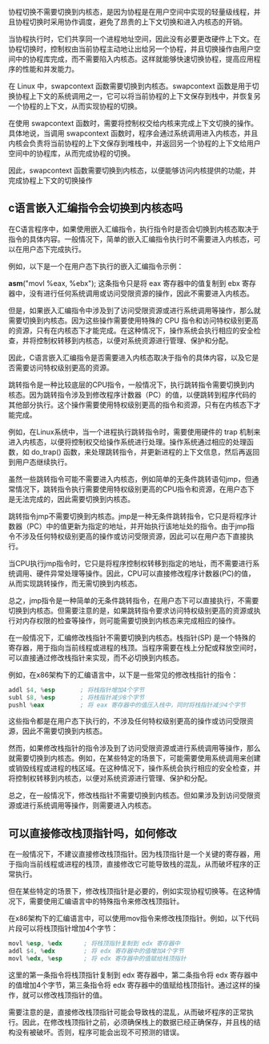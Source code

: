 协程切换不需要切换到内核态，是因为协程是在用户空间中实现的轻量级线程，并且协程切换时采用协作调度，避免了昂贵的上下文切换和进入内核态的开销。

当协程执行时，它们共享同一个进程地址空间，因此没有必要更改硬件上下文。在协程切换时，控制权由当前协程主动地让出给另一个协程，并且切换操作由用户空间中的协程库完成，而不需要陷入内核态。这样就能够快速切换协程，提高应用程序的性能和并发能力。

在 Linux 中，swapcontext 函数需要切换到内核态。swapcontext 函数是用于切换协程上下文的系统调用之一，它可以将当前协程的上下文保存到栈中，并恢复另一个协程的上下文，从而实现协程的切换。

在使用 swapcontext 函数时，需要将控制权交给内核来完成上下文切换的操作。具体地说，当调用 swapcontext 函数时，程序会通过系统调用进入内核态，并且内核会负责将当前协程的上下文保存到堆栈中，并返回另一个协程的上下文给用户空间中的协程库，从而完成协程的切换。

因此，swapcontext 函数需要切换到内核态，以便能够访问内核提供的功能，并完成协程上下文的切换操作

## c语言嵌入汇编指令会切换到内核态吗

在C语言程序中，如果使用嵌入汇编指令，执行指令时是否会切换到内核态取决于指令的具体内容。一般情况下，简单的嵌入汇编指令执行时不需要进入内核态，可以在用户态下完成执行。

例如，以下是一个在用户态下执行的嵌入汇编指令示例：

__asm__("movl %eax, %ebx");
这条指令只是将 eax 寄存器中的值复制到 ebx 寄存器中，没有进行任何系统调用或访问受限资源的操作，因此不需要进入内核态。

但是，如果嵌入汇编指令中涉及到了访问受限资源或进行系统调用等操作，那么就需要切换到内核态。因为这些操作需要使用特殊的 CPU 指令和访问特权级别更高的资源，只有在内核态下才能完成。在这种情况下，操作系统会执行相应的安全检查，并将控制权转移到内核态，以便对系统资源进行管理、保护和分配。

因此，C语言嵌入汇编指令是否需要进入内核态取决于指令的具体内容，以及它是否需要访问特权级别更高的资源。

跳转指令是一种比较底层的CPU指令，一般情况下，执行跳转指令需要切换到内核态。因为跳转指令涉及到修改程序计数器（PC）的值，以便跳转到程序代码的其他部分执行。这个操作需要使用特权级别更高的指令和资源，只有在内核态下才能完成。

例如，在Linux系统中，当一个进程执行跳转指令时，需要使用硬件的 trap 机制来进入内核态，以便将控制权交给操作系统进行处理。操作系统通过相应的处理函数，如 do_trap() 函数，来处理跳转指令，并更新进程的上下文信息，然后再返回到用户态继续执行。

虽然一些跳转指令可能不需要进入内核态，例如简单的无条件跳转语句jmp，但通常情况下，跳转指令执行需要使用特权级别更高的CPU指令和资源，在用户态下是无法完成的，因此需要切换到内核态。

跳转指令jmp不需要切换到内核态。jmp是一种无条件跳转指令，它只是将程序计数器（PC）中的值更新为指定的地址，并开始执行该地址处的指令。由于jmp指令不涉及任何特权级别更高的操作或访问受限资源，因此可以在用户态下直接执行。

当CPU执行jmp指令时，它只是将程序控制权转移到指定的地址，而不需要进行系统调用、硬件异常处理等操作。因此，CPU可以直接修改程序计数器(PC)的值，从而实现跳转操作，而无需切换到内核态。

总之，jmp指令是一种简单的无条件跳转指令，在用户态下可以直接执行，不需要切换到内核态。但需要注意的是，如果跳转指令要求访问特权级别更高的资源或执行对内存权限的检查等操作，则可能需要切换到内核态来完成相应的操作。

在一般情况下，汇编修改栈指针不需要切换到内核态。栈指针(SP) 是一个特殊的寄存器，用于指向当前线程或进程的栈顶。当程序需要在栈上分配或释放空间时，可以直接通过修改栈指针来实现，而不必切换到内核态。

例如，在x86架构下的汇编语言中，以下是一些常见的修改栈指针的指令：
```asm
addl $4, %esp       ; 将栈指针增加4个字节
subl $8, %esp       ; 将栈指针减少8个字节
pushl %eax          ; 将 eax 寄存器中的值压入栈中，同时将栈指针减少4个字节
```
这些指令都是在用户态下执行的，不涉及任何特权级别更高的操作或访问受限资源，因此不需要切换到内核态。

然而，如果修改栈指针的指令涉及到了访问受限资源或进行系统调用等操作，那么就需要切换到内核态。例如，在某些特定的场景下，可能需要使用系统调用来创建或销毁线程或进程的栈区域。在这种情况下，操作系统会执行相应的安全检查，并将控制权转移到内核态，以便对系统资源进行管理、保护和分配。

总之，在一般情况下，修改栈指针不需要切换到内核态。但如果涉及到访问受限资源或进行系统调用等操作，则需要进入内核态。

## 可以直接修改栈顶指针吗，如何修改

在一般情况下，不建议直接修改栈顶指针。因为栈顶指针是一个关键的寄存器，用于指向当前线程或进程的栈顶，直接修改它可能导致栈的混乱，从而破坏程序的正常执行。

但在某些特定的场景下，修改栈顶指针是必要的，例如实现协程切换等。在这种情况下，需要使用汇编语言中的特殊指令来修改栈顶指针。

在x86架构下的汇编语言中，可以使用mov指令来修改栈顶指针。例如，以下代码片段可以将栈顶指针增加4个字节：
```asm
movl %esp, %edx      ; 将栈顶指针复制到 edx 寄存器中
addl $4, %edx        ; 将 edx 寄存器中的值增加4个字节
movl %edx, %esp      ; 将 edx 寄存器中的值赋给栈顶指针
```
这里的第一条指令将栈顶指针复制到 edx 寄存器中，第二条指令将 edx 寄存器中的值增加4个字节，第三条指令将 edx 寄存器中的值赋给栈顶指针。通过这样的操作，就可以修改栈顶指针的值。

需要注意的是，直接修改栈顶指针可能会导致栈的混乱，从而破坏程序的正常执行。因此，在修改栈顶指针之前，必须确保栈上的数据已经正确保存，并且栈的结构没有被破坏。否则，程序可能会出现不可预测的错误。

